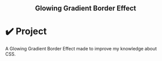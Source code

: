 <h2 align="center"> Glowing Gradient Border Effect </h2>

# ✔️ Project
A Glowing Gradient Border Effect made to improve my knowledge about CSS.